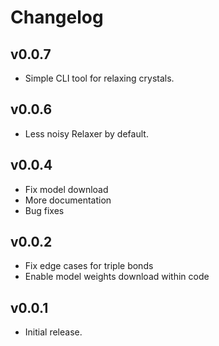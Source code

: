 # Changelog

## v0.0.7
- Simple CLI tool for relaxing crystals.

## v0.0.6

- Less noisy Relaxer by default.

## v0.0.4

- Fix model download
- More documentation
- Bug fixes

## v0.0.2

- Fix edge cases for triple bonds
- Enable model weights download within code

## v0.0.1

- Initial release.
